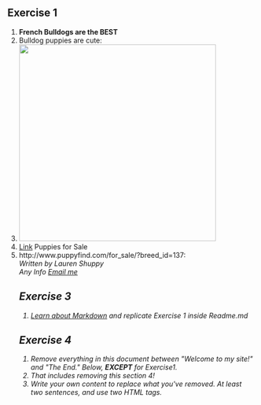 <!DOCTYPE html>
<html>
  <head>
    <title>
    Lauren's Public Website
    </title>
  </head>
  
  <body>
  
<h2 id="Exercise1">Exercise 1</h2>
<ol>
  <li><b>French Bulldogs are the BEST</b></li>
  <li>Bulldog puppies are cute:</li>
  <li><img src="https://encrypted-tbn0.gstatic.com/images?q=tbn:ANd9GcTosBPFgGQ3kGx4wjJGsMq2U5LMeyrE3jmzJ64ssav4mka3j9tL" height="400" width="400">
  <li><a href="http://www.puppyfind.com/for_sale/?breed_id=137">Link</a> Puppies for Sale</li>
  <li>http://www.puppyfind.com/for_sale/?breed_id=137:</li>
  <address>
  Written by Lauren Shuppy <br>
  Any Info <a href="mailto:us@example.org"> Email me </a><br>
  
  
<h2 id="Exercise3">Exercise 3</h2>
<ol>
  <li><a href="https://help.github.com/articles/markdown-basics">Learn about Markdown</a> and replicate Exercise 1 inside Readme.md</li>
</ol>

<h2 id="Exercise4">Exercise 4</h2>
<ol>
  <li>Remove everything in this document between "Welcome to my site!" and "The End." Below, <b>EXCEPT</b> for Exercise1.</li>
<li>That includes removing this section 4!</li>
<li>Write your own content to replace what you've removed. At least two sentences, and use two HTML tags.</li>
</ol>

